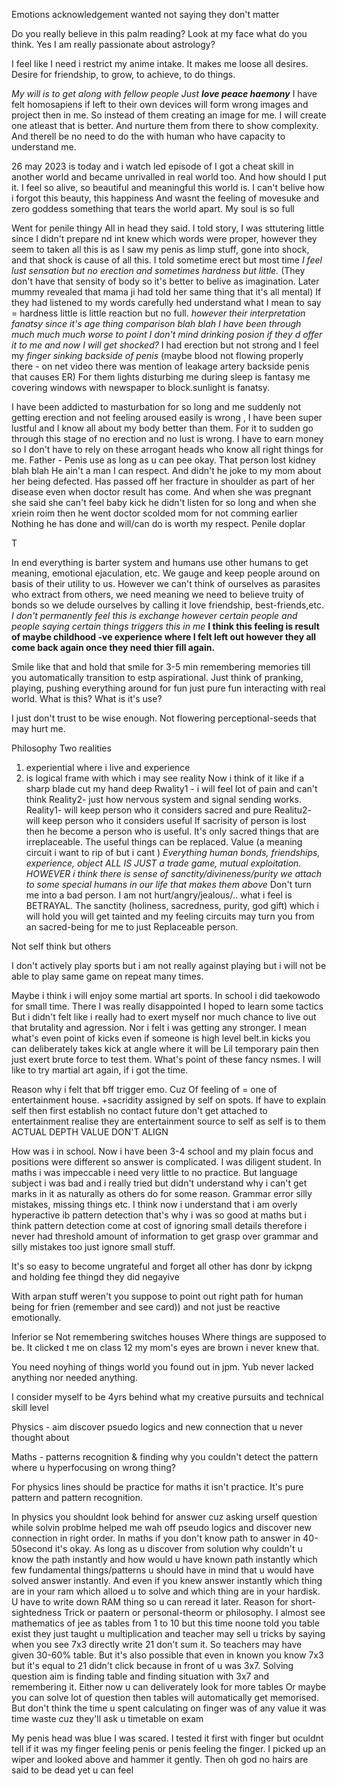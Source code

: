 Emotions acknowledgement wanted not saying they don't matter

Do you really believe in this palm reading?
Look at my face what do you think. 
Yes I am really passionate about astrology?


I feel like I need i restrict my anime intake. It makes me loose all desires. 
Desire for friendship, to grow, to achieve, to do things.

*My will is to get along with fellow people
Just **love peace haemony***
I have felt homosapiens if left to their own devices will form wrong images and project then in me. 
So instead of them creating an image for me. I will create one atleast that is better.
And nurture them from there to show complexity. 
And therell be no need to do the with human who have capacity to understand me. 






26 may 2023 is today and i watch led episode of
I got a cheat skill in another world and became unrivalled in real world too. 
And how should I put it.
I feel so alive, so beautiful and meaningful this world is.
I can't belive how i forgot this beauty, this happiness
And wasnt the feeling of movesuke and zero goddess something that tears the world apart. 
My soul is so full




















Went for penile thingy
All in head they said. 
I told story, I was sttutering little since I didn't prepare nd int knew which words were proper, however they seem to taken all this is as I saw my penis as limp stuff, gone into shock, and that shock is cause of all this. 
I told sometime erect but most time *I feel lust sensation but no erection and sometimes hardness but little.* (They don't have that sensity of body so it's better to belive as imagination. Later mummy revealed that mama ji had told her same thing that it's all mental)
If they had listened to my words carefully hed understand what I mean to say = hardness little is little reaction but no full.
*however their interpretation fanatsy since it's age thing comparison blah blah I have been through much much much worse to point I don't mind drinking posion if they d offer it to me and now I will get shocked?*
I had erection but not strong and I feel my *finger sinking backside of penis* (maybe blood not flowing properly there - on net video there was mention of leakage artery backside penis that causes ER)
For them lights disturbing me during sleep is fantasy me covering windows with newspaper to block.sunlight is fanatsy.



I have been addicted to masturbation for so long and me suddenly not getting erection and not feeling aroused easily is wrong , I have been super lustful and I know all about my body better than them.
For it to sudden go through this stage of no erection and no lust is wrong. I have to earn money so I don't have to rely on these arrogant heads who know all right things for me.
Father - Penis use as long as u can pee okay. That person lost kidney blah blah 
He ain't a man I can respect. 
And didn't he joke to my mom about her being defected.
Has passed off her fracture in shoulder as part of her disease even when doctor result has come.
And when she was pregnant she said she can't feel baby kick he didn't listen for so long and when she xriein roim then he went doctor scolded mom for not comming earlier
Nothing he has done and will/can do is worth my respect.
Penile doplar




T







In end everything is barter system and humans use other humans to get meaning, emotional ejaculation, etc. We gauge and keep people around on basis of their utility to us.
However we can't think of ourselves as parasites who extract from others, we need meaning we need to believe truity of bonds so we delude ourselves by calling it love friendship, best-friends,etc.
*I don't permanently feel this is exchange however certain people and people saying certain things triggers this in me* 
**I think this feeling is result of maybe childhood -ve experience where I felt left out however they all come back again once they need thier fill again.**



Smile like that and hold that smile for 3-5 min remembering memories till you automatically transition to estp aspirational.
Just think of pranking, playing, pushing everything around for fun just pure fun interacting with real world.
What is this? What is it's use?

I just don't trust to be wise enough. 
Not flowering perceptional-seeds that may hurt me.



Philosophy 
Two realities 
1) experiential where i live and experience 
2) is logical frame with which i may see reality 
Now i think of it like if a sharp blade cut my hand deep 
Rwality1 - i will feel lot of pain and can't think 
Reality2- just how nervous system and signal sending works.
Reality1- will keep person who it considers sacred and pure
Realitu2- will keep person who it considers useful 
If sacrisity of person is lost then he become a person who is useful.
It's only sacred things that are irreplaceable. The useful things can be replaced.
Value (a meaning circuit i want to rip of but i cant )
*Everything human bonds, friendships, experience, object ALL IS JUST a trade game, mutual exploitation. HOWEVER i think there is sense of sanctity/divineness/purity we attach to some special humans in our life that makes them above*
Don't turn me into a bad person. I am not hurt/angry/jealous/.. what i feel is BETRAYAL.
The sanctity (holiness, sacredness, purity, god gift) which i will hold you will get tainted and my feeling circuits may turn you from an sacred-being for me to just 
Replaceable person. 



Not self think but others

I don't actively play sports but i am not really against playing but i will not be able to play same game on repeat many times.

Maybe i think i will enjoy some martial art sports. In school i did taekowodo for small time.
There I was really disappointed 
I hoped to learn some tactics
But i didn't felt like i really had to exert myself nor much chance to live out that brutality and agression.
Nor i felt i was getting any stronger.
I mean what's even point of kicks even if someone is high level belt.in kicks you can deliberately takes kick at angle where it will be Lil temporary pain then just exert brute force to test them.
What's point of these fancy nsmes.
I will like to try martial art again, if i got the time.


Reason why i felt that bff trigger emo. Cuz Of feeling of = one of entertainment house.
+sacridity assigned by self on spots.
If have to explain self then first establish no contact future don't get attached to entertainment realise they are entertainment source to self as self is to them ACTUAL DEPTH VALUE DON'T ALIGN




How was i in school.
Now i have been 3-4 school and my plain focus and positions were different so answer is complicated.
I was diligent student.
In maths i was impeccable i need very little to no practice.
But language subject i was bad and i really tried but didn't understand why i can't get marks in it as naturally as others do for some reason. 
Grammar error silly mistakes, missing things etc.
I think now i understand that i am overly hyperactive ib pattern detection that's why i was so good at maths but i think pattern detection come at cost of ignoring small details therefore i never had threshold amount of information to get grasp over grammar and silly mistakes too just ignore small stuff.




It's so easy to become ungrateful and forget all other has donr by ickpng and holding fee thingd they did negayive



With arpan stuff weren't you suppose to point out right path for human being for frien (remember and see card)) and not just be reactive emotionally. 


Inferior se
Not remembering switches houses
Where things are supposed to be.
It clicked t me on class 12 my mom's eyes are brown i never knew that.


You need noyhing of things world you found out in jpm.
Yub never lacked anything nor needed anything.


I consider myself to be 4yrs behind what my creative pursuits and  technical skill level






Physics - aim discover psuedo logics and new connection that u never thought about

Maths - patterns recognition & finding why you couldn't detect the pattern where u hyperfocusing on wrong thing?

For physics lines should be practice for maths it isn't practice. It's pure pattern and pattern recognition.

In physics you shouldnt look behind for answer cuz asking urself question while solvin problme helped me wah off pseudo logics and discover new connection in right order.
In maths if you don't know path to answer in 40-50second it's okay. As long as u discover from solution why couldn't u know the path instantly and how would u have known path instantly which few fundamental things/patterns u should have in mind that u would have solved answer instantly. 
And even if you knew answer instantly which thing are in your ram which alloed u to solve and which thing are in your hardisk.
U have to write down RAM thing so u can reread it later.
Reason for short-sightedness
Trick or paatern or personal-theorm or philosophy.
I almost see mathematics of jee as tables from  1 to 10 but this time noone told you table exist they just taught u multiplication and teacher may sell u tricks by saying when you see 7x3 directly write 21 don't sum it. So teachers may have given 30-60% table.
But it's also possible that even in known you know 7x3 but it's equal to 21 didn't click because in front of u was 3x7.
Solving question aim is finding table and finding situation with 3x7 and remembering it.
Either now u can deliverately look for more tables 
Or maybe you can solve lot of question then tables will automatically get memorised.
But don't think the time u spent calculating on finger was of any value it was time waste  cuz they'll ask u timetable on exam 


My penis head was blue I was scared. I tested it first with finger but oculdnt tell if it was my finger feeling penis or penis feeling the finger.
I picked up an wiper and looked above and hammer it gently.
Then oh god no hairs are said to be dead yet u can feel 

